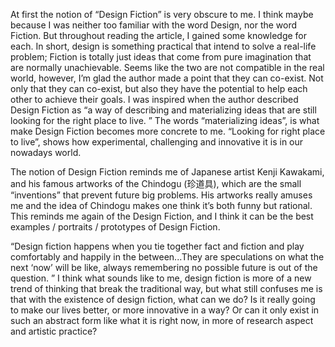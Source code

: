 At first the notion of “Design Fiction” is very obscure to me. I think maybe because I was neither too familiar with the word Design, nor the word Fiction. But throughout reading the article, I gained some knowledge for each. In short, design is something practical that intend to solve a real-life problem; Fiction is totally just ideas that come from pure imagination that are normally unachievable. Seems like the two are not compatible in the real world, however, I’m glad the author made a point that they can co-exist. Not only that they can co-exist, but also they have the potential to help each other to achieve their goals. I was inspired when the author described Design Fiction as “a way of describing and materializing ideas that are still looking for the right place to live. ” The words “materializing ideas”, is what make Design Fiction becomes more concrete to me. “Looking for right place to live”, shows how experimental, challenging and innovative it is in our nowadays world. 

The notion of Design Fiction reminds me of Japanese artist Kenji Kawakami, and his famous artworks of the Chindogu (珍道具), which are the small “inventions” that prevent future big problems. His artworks really amuses me and the idea of Chindogu makes one think it’s both funny but rational. This reminds me again of the Design Fiction, and I think it can be the best examples / portraits / prototypes of Design Fiction.

“Design fiction happens when you tie together fact and fiction and play comfortably and happily in the between...They are speculations on what the next ‘now’ will be like, always remembering no possible future is out of the question. ” I think what sounds like to me, design fiction is more of a new trend of thinking that break the traditional way, but what still confuses me is that with the existence of design fiction, what can we do? Is it really going to make our lives better, or more innovative in a way? Or can it only exist in such an abstract form like what it is right now, in more of research aspect and artistic practice? 
